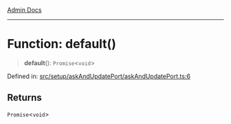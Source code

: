 [Admin Docs](/)

---

# Function: default()

> **default**(): `Promise`\<`void`\>

Defined in: [src/setup/askAndUpdatePort/askAndUpdatePort.ts:6](https://github.com/PalisadoesFoundation/talawa-admin/blob/main/src/setup/askAndUpdatePort/askAndUpdatePort.ts#L6)

## Returns

`Promise`\<`void`\>

